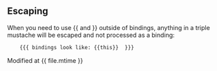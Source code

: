## Escaping

When you need to use {{ and }} outside of bindings, anything in a triple mustache will be escaped and not processed as a binding:

```html
    {{{ bindings look like: {{this}}  }}}
```

Modified at {{ file.mtime }}
